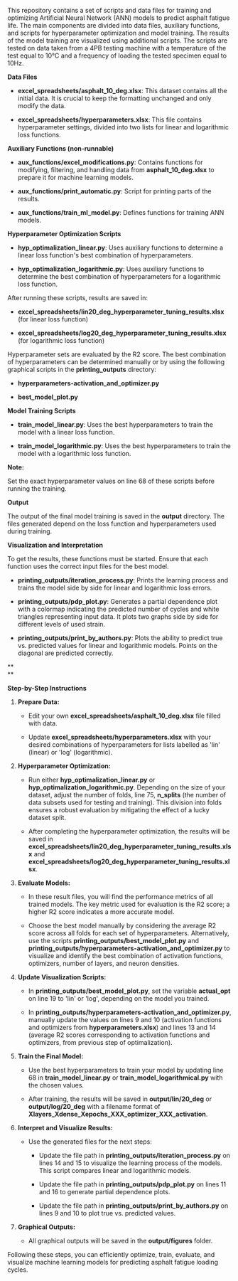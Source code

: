 This repository contains a set of scripts and data files for training
and optimizing Artificial Neural Network (ANN) models to predict asphalt
fatigue life. The main components are divided into data files, auxiliary
functions, and scripts for hyperparameter optimization and model
training. The results of the model training are visualized using
additional scripts. The scripts are tested on data taken from a 4PB
testing machine with a temperature of the test equal to 10°C and a
frequency of loading the tested specimen equal to 10Hz.

**Data Files**

-   **excel_spreadsheets/asphalt_10_deg.xlsx**: This dataset contains
    all the initial data. It is crucial to keep the formatting unchanged
    and only modify the data.

-   **excel_spreadsheets/hyperparameters.xlsx**: This file contains
    hyperparameter settings, divided into two lists for linear and
    logarithmic loss functions.

**Auxiliary Functions (non-runnable)**

-   **aux_functions/excel_modifications.py**: Contains functions for
    modifying, filtering, and handling data from **asphalt_10_deg.xlsx**
    to prepare it for machine learning models.

-   **aux_functions/print_automatic.py**: Script for printing parts of
    the results.

-   **aux_functions/train_ml_model.py**: Defines functions for training
    ANN models.

**Hyperparameter Optimization Scripts**

-   **hyp_optimalization_linear.py**: Uses auxiliary functions to
    determine a linear loss function\'s best combination of
    hyperparameters.

-   **hyp_optimalization_logarithmic.py**: Uses auxiliary functions to
    determine the best combination of hyperparameters for a logarithmic
    loss function.

After running these scripts, results are saved in:

-   **excel_spreadsheets/lin20_deg_hyperparameter_tuning_results.xlsx**
    (for linear loss function)

-   **excel_spreadsheets/log20_deg_hyperparameter_tuning_results.xlsx**
    (for logarithmic loss function)

Hyperparameter sets are evaluated by the R2 score. The best combination
of hyperparameters can be determined manually or by using the following
graphical scripts in the **printing_outputs** directory:

-   **hyperparameters-activation_and_optimizer.py**

-   **best_model_plot.py**

**Model Training Scripts**

-   **train_model_linear.py**: Uses the best hyperparameters to train
    the model with a linear loss function.

-   **train_model_logarithmic.py**: Uses the best hyperparameters to
    train the model with a logarithmic loss function.

**Note:**

Set the exact hyperparameter values on line 68 of these scripts before
running the training.

**Output**

The output of the final model training is saved in the **output**
directory. The files generated depend on the loss function and
hyperparameters used during training.

**Visualization and Interpretation**

To get the results, these functions must be started. Ensure that each
function uses the correct input files for the best model.

-   **printing_outputs/iteration_process.py**: Prints the learning
    process and trains the model side by side for linear and logarithmic
    loss errors.

-   **printing_outputs/pdp_plot.py**: Generates a partial dependence
    plot with a colormap indicating the predicted number of cycles and
    white triangles representing input data. It plots two graphs side by
    side for different levels of used strain.

-   **printing_outputs/print_by_authors.py**: Plots the ability to
    predict true vs. predicted values for linear and logarithmic models.
    Points on the diagonal are predicted correctly.

**\
**

**Step-by-Step Instructions**

1.  **Prepare Data:**

    -   Edit your own **excel_spreadsheets/asphalt_10_deg.xlsx** file
        filled with data.

    -   Update **excel_spreadsheets/hyperparameters.xlsx** with your
        desired combinations of hyperparameters for lists labelled as
        \'lin\' (linear) or \'log\' (logarithmic).

2.  **Hyperparameter Optimization:**

    -   Run either **hyp_optimalization_linear.py** or
        **hyp_optimalization_logarithmic.py**. Depending on the size of
        your dataset, adjust the number of folds, line 75, **n_splits**
        (the number of data subsets used for testing and training). This
        division into folds ensures a robust evaluation by mitigating
        the effect of a lucky dataset split.

    -   After completing the hyperparameter optimization, the results
        will be saved in
        **excel_spreadsheets/lin20_deg_hyperparameter_tuning_results.xlsx**
        and
        **excel_spreadsheets/log20_deg_hyperparameter_tuning_results.xlsx**.

3.  **Evaluate Models:**

    -   In these result files, you will find the performance metrics of
        all trained models. The key metric used for evaluation is the R2
        score; a higher R2 score indicates a more accurate model.

    -   Choose the best model manually by considering the average R2
        score across all folds for each set of hyperparameters.
        Alternatively, use the scripts
        **printing_outputs/best_model_plot.py** and
        **printing_outputs/hyperparameters-activation_and_optimizer.py**
        to visualize and identify the best combination of activation
        functions, optimizers, number of layers, and neuron densities.

4.  **Update Visualization Scripts:**

    -   In **printing_outputs/best_model_plot.py**, set the variable
        **actual_opt** on line 19 to \'lin\' or \'log\', depending on
        the model you trained.

    -   In
        **printing_outputs/hyperparameters-activation_and_optimizer.py**,
        manually update the values on lines 9 and 10 (activation
        functions and optimizers from **hyperparameters.xlsx**) and
        lines 13 and 14 (average R2 scores corresponding to activation
        functions and optimizers, from previous step of optimalization).

5.  **Train the Final Model:**

    -   Use the best hyperparameters to train your model by updating
        line 68 in **train_model_linear.py** or
        **train_model_logarithmical.py** with the chosen values.

    -   After training, the results will be saved in
        **output/lin/20_deg** or **output/log/20_deg** with a filename
        format of
        **Xlayers_Xdense_Xepochs_XXX_optimizer_XXX_activation**.

6.  **Interpret and Visualize Results:**

    -   Use the generated files for the next steps:

        -   Update the file path in
            **printing_outputs/iteration_process.py** on lines 14 and 15
            to visualize the learning process of the models. This script
            compares linear and logarithmic models.

        -   Update the file path in **printing_outputs/pdp_plot.py** on
            lines 11 and 16 to generate partial dependence plots.

        -   Update the file path in
            **printing_outputs/print_by_authors.py** on lines 9 and 10
            to plot true vs. predicted values.

7.  **Graphical Outputs:**

    -   All graphical outputs will be saved in the **output/figures**
        folder.

Following these steps, you can efficiently optimize, train, evaluate,
and visualize machine learning models for predicting asphalt fatigue
loading cycles.
